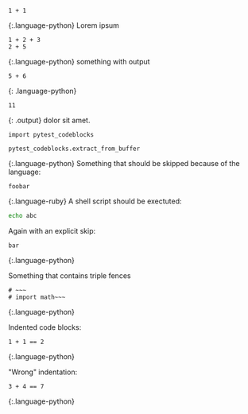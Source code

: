 ~~~
1 + 1
~~~
{:.language-python}
Lorem ipsum
~~~
1 + 2 + 3
2 + 5
~~~
{:.language-python}
something with output
~~~
5 + 6
~~~
{: .language-python}
~~~
11
~~~
{: .output}
dolor sit amet.
~~~
import pytest_codeblocks

pytest_codeblocks.extract_from_buffer
~~~
{:.language-python}
Something that should be skipped because of the language:
~~~
foobar
~~~
{:.language-ruby}
A shell script should be exectuted:
```sh
echo abc
```
Again with an explicit skip:
<!--pytest-codeblocks:skip-->
~~~
bar
~~~
{:.language-python}

Something that contains triple fences
~~~
# ~~~
# import math~~~
~~~
{:.language-python}

Indented code blocks:
  ~~~
  1 + 1 == 2
  ~~~
{:.language-python}

"Wrong" indentation:
~~~
3 + 4 == 7
  ~~~
{:.language-python}
